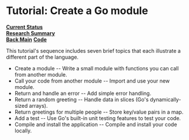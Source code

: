 # Tutorial: Create a Go module

**[Current Status](../../development/status/weekly/current_status.md)**\
**[Research Summary](./research_summary.md)**\
**[Back Main](../../README.md)**
**[Code](../../volumes/go/tutorials/modules/create_module.md)**

This tutorial's sequence includes seven brief topics that each illustrate a different part of the language.

- Create a module -- Write a small module with functions you can call from another module.
- Call your code from another module -- Import and use your new module.
- Return and handle an error -- Add simple error handling.
- Return a random greeting -- Handle data in slices (Go's dynamically-sized arrays).
- Return greetings for multiple people -- Store key/value pairs in a map.
- Add a test -- Use Go's built-in unit testing features to test your code.
- Compile and install the application -- Compile and install your code locally.
